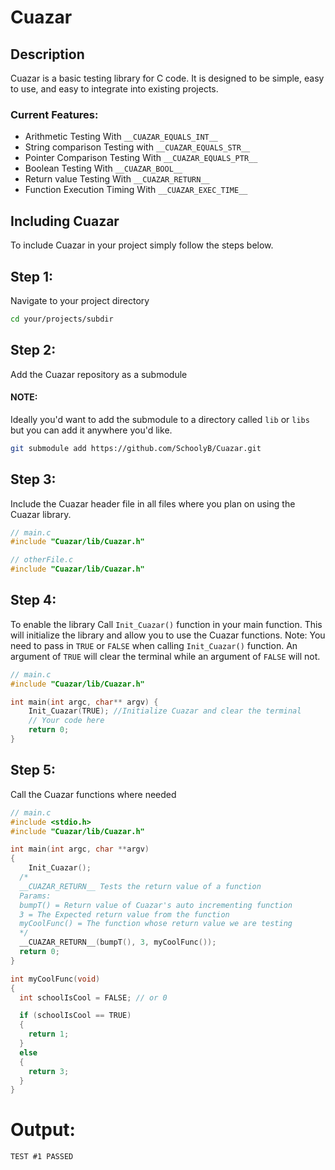 # Cuazar
## Description
Cuazar is a basic testing library for C code. It is designed to be simple, easy to use, and easy to integrate into existing projects.
### Current Features:
 - Arithmetic Testing With `__CUAZAR_EQUALS_INT__`
 - String comparison Testing with `__CUAZAR_EQUALS_STR__`
 - Pointer Comparison Testing With `__CUAZAR_EQUALS_PTR__`
 - Boolean Testing With `__CUAZAR_BOOL__`
 - Return value Testing With `__CUAZAR_RETURN__`
 - Function Execution Timing With `__CUAZAR_EXEC_TIME__`
  
## Including Cuazar
To include Cuazar in your project simply follow the steps below.
 
## Step 1:
Navigate to your project directory
```bash
cd your/projects/subdir
```

## Step 2:
Add the Cuazar repository as a submodule
#### NOTE:
 Ideally you'd want to add the submodule to a directory called `lib` or `libs` but you can add it anywhere you'd like.
```bash
git submodule add https://github.com/SchoolyB/Cuazar.git
```

## Step 3:
Include the Cuazar header file in all files where you plan on using the Cuazar library.


```c
// main.c
#include "Cuazar/lib/Cuazar.h"
```
```C
// otherFile.c
#include "Cuazar/lib/Cuazar.h"
``` 

## Step 4:
To enable the library
Call `Init_Cuazar()` function in your main function. This will initialize the library and allow you to use the Cuazar functions.
Note: You need to pass in `TRUE` or `FALSE` when calling `Init_Cuazar()` function. An argument of `TRUE` will clear the terminal while an argument of `FALSE` will not.
```c
// main.c
#include "Cuazar/lib/Cuazar.h"

int main(int argc, char** argv) {
    Init_Cuazar(TRUE); //Initialize Cuazar and clear the terminal
    // Your code here
    return 0;
}
```

## Step 5:
Call the Cuazar functions where needed
```C
// main.c
#include <stdio.h>
#include "Cuazar/lib/Cuazar.h"

int main(int argc, char **argv)
{
    Init_Cuazar();
  /*
  __CUAZAR_RETURN__ Tests the return value of a function
  Params:
  bumpT() = Return value of Cuazar's auto incrementing function
  3 = The Expected return value from the function
  myCoolFunc() = The function whose return value we are testing
  */
  __CUAZAR_RETURN__(bumpT(), 3, myCoolFunc());
  return 0;
}

int myCoolFunc(void)
{
  int schoolIsCool = FALSE; // or 0

  if (schoolIsCool == TRUE)
  {
    return 1;
  }
  else
  {
    return 3;
  }
}
```
# Output:
`TEST #1 PASSED`


